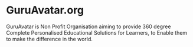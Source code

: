 # GuruAvatar.org
GuruAvatar is Non Profit Organisation aiming to provide 360 degree Complete Personalised Educational Solutions for Learners, to Enable them to make the difference in the world.
